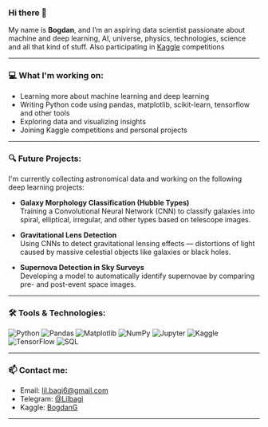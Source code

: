 ### Hi there 👋

My name is **Bogdan**, and I’m an aspiring data scientist passionate about machine and deep learning, AI, universe, physics, technologies, science and all that kind of stuff. Also participating in [Kaggle](https://www.kaggle.com/your_profile) competitions  

---

### 💻 What I'm working on:
- Learning more about machine learning and deep learning
-  Writing Python code using pandas, matplotlib, scikit-learn, tensorflow and other tools
-  Exploring data and visualizing insights
-  Joining Kaggle competitions and personal projects

---

### 🔍 Future Projects:
I'm currently collecting astronomical data and working on the following deep learning projects:

-  **Galaxy Morphology Classification (Hubble Types)**  
  Training a Convolutional Neural Network (CNN) to classify galaxies into spiral, elliptical, irregular, and other types based on telescope images.

-  **Gravitational Lens Detection**  
  Using CNNs to detect gravitational lensing effects — distortions of light caused by massive celestial objects like galaxies or black holes.

-  **Supernova Detection in Sky Surveys**  
  Developing a model to automatically identify supernovae by comparing pre- and post-event space images.


---

### 🛠️ Tools & Technologies:
![Python](https://img.shields.io/badge/Python-3670A0?style=for-the-badge&logo=python&logoColor=ffdd54)
![Pandas](https://img.shields.io/badge/Pandas-150458?style=for-the-badge&logo=pandas)
![Matplotlib](https://img.shields.io/badge/Matplotlib-ffffff?style=for-the-badge&logo=matplotlib&logoColor=black)
![NumPy](https://img.shields.io/badge/NumPy-013243?style=for-the-badge&logo=numpy&logoColor=white)
![Jupyter](https://img.shields.io/badge/Jupyter-F37626?style=for-the-badge&logo=jupyter)
![Kaggle](https://img.shields.io/badge/Kaggle-20BEFF?style=for-the-badge&logo=kaggle&logoColor=white)
![TensorFlow](https://img.shields.io/badge/TensorFlow-FF6F00?style=for-the-badge&logo=tensorflow&logoColor=white)
![SQL](https://img.shields.io/badge/SQL-4479A1?style=for-the-badge&logo=postgresql&logoColor=white)


---

### 📫 Contact me:
- Email: lil.bagi6@gmail.com
- Telegram: [@Lilbagi](https://t.me/Lilbagi)
- Kaggle: [BogdanG](https://www.kaggle.com/lilbagi)
---
